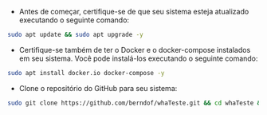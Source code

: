 - Antes de começar, certifique-se de que seu sistema esteja atualizado executando o seguinte comando:

```bash
sudo apt update && sudo apt upgrade -y
```

- Certifique-se também de ter o Docker e o docker-compose instalados em seu sistema. Você pode instalá-los executando o seguinte comando:

```bash
sudo apt install docker.io docker-compose -y
```

- Clone o repositório do GitHub para seu sistema:

```bash
sudo git clone https://github.com/berndof/whaTeste.git && cd whaTeste && chmod +x install.sh
```